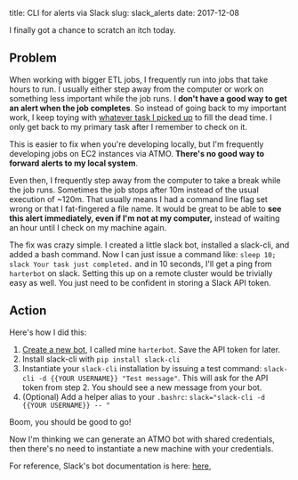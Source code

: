 title: CLI for alerts via Slack
slug: slack_alerts
date: 2017-12-08

I finally got a chance to scratch an itch today.

## Problem

When working with bigger ETL jobs,
I frequently run into jobs that take hours to run.
I usually either step away from the computer
or work on something less important while the job runs.
I **don't have a good way to get an alert when the job completes**.
So instead of going back to my important work,
I keep toying with 
[whatever task I picked up](http://news.ycombinator.com) to fill the dead time.
I only get back to my primary task after I remember to check on it.

This is easier to fix when you're developing locally,
but I'm frequently developing jobs on EC2 instances via ATMO.
**There's no good way to forward alerts to my local system**.

Even then, I frequently step away from the computer to take a break while the job runs.
Sometimes the job stops after 10m instead of the usual execution of ~120m.
That usually means I had a command line flag set wrong
or that I fat-fingered a file name.
It would be great to be able to 
**see this alert immediately, even if I'm not at my computer,**
instead of waiting an hour until I check on my machine again.

The fix was crazy simple.
I created a little slack bot, installed a slack-cli, and added a bash command.
Now I can just issue a command like:
`sleep 10; slack Your task just completed.`
and in 10 seconds, I'll get a ping from `harterbot` on slack.
Setting this up on a remote cluster would be trivially easy as well.
You just need to be confident in storing a Slack API token.

## Action

Here's how I did this:

1. [Create a new bot](https://my.slack.com/services/new/bot),
   I called mine `harterbot`.
   Save the API token for later.
2. Install slack-cli with `pip install slack-cli`
3. Instantiate your `slack-cli` installation by issuing a test command:
   `slack-cli -d {{YOUR USERNAME}} "Test message"`.
   This will ask for the API token from step 2.
   You should see a new message from your bot.
4. (Optional) Add a helper alias to your `.bashrc`:
   `slack="slack-cli -d {{YOUR USERNAME}} -- "`

Boom, you should be good to go!

Now I'm thinking we can generate an ATMO bot with shared credentials,
then there's no need to instantiate a new machine with your credentials.

For reference,
Slack's bot documentation is here:
[here](https://api.slack.com/bot-users),
